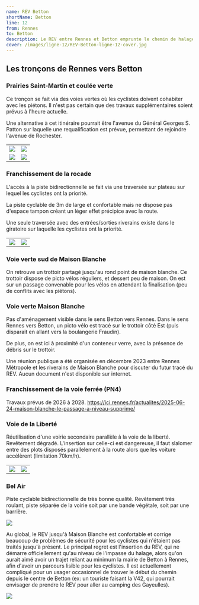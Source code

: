 ```yaml
---
name: REV Betton
shortName: Betton
line: 12
from: Rennes
to: Betton
description: Le REV entre Rennes et Betton emprunte le chemin de halage de l'Ille, puis la coulée verte et enfin une piste bidirectionnelle le long de la voie de la Liberté en passant par Maison Blanche.
cover: /images/ligne-12/REV-Betton-ligne-12-cover.jpg
---
```


## Les tronçons de Rennes vers Betton

### Prairies Saint-Martin et coulée verte

Ce tronçon se fait via des voies vertes où les cyclistes doivent cohabiter avec les piétons. Il n'est pas certain que des travaux supplémentaires soient prévus à l'heure actuelle. 

Une alternative à cet itinéraire pourrait être l'avenue du Général Georges S. Patton sur laquelle une requalification est prévue, permettant de rejoindre l'avenue de Rochester.

|  |  |
|----------|---|
| ![](/images/ligne-12/REV-Betton-ligne-12-prairie_st_martin.jpg) |  ![](/images/ligne-12/REV-Betton-ligne-12-lien_coulee_verte_prairie_st_martin.jpg) |
| ![](/images/ligne-12/REV-Betton-ligne-12-coulee_verte.jpg) | ![](/images/ligne-12/REV-Betton-ligne-12-coulee_verte2.jpg) |


### Franchissement de la rocade

L'accès à la piste bidirectionnelle se fait via une traversée sur plateau sur lequel les cyclistes ont la priorité. 

La piste cyclable de 3m de large et confortable mais ne dispose pas d'espace tampon créant un léger effet précipice avec la route.

Une seule traversée avec des entrées/sorties riverains existe dans le giratoire sur laquelle les cyclistes ont la priorité.

|  |  |
|----------|---|
| ![](/images/ligne-12/REV-Betton-ligne-12-patton.jpg) | ![](/images/ligne-12/REV-Betton-ligne-12-giratoire-rocade.jpg) |


### Voie verte sud de Maison Blanche

On retrouve un trottoir partagé jusqu'au rond point de maison blanche. Ce trottoir dispose de picto vélos réguliers, et dessert peu de maison. On est sur un passage convenable pour les vélos en attendant la finalisation (peu de conflits avec les piétons).

### Voie verte Maison Blanche

Pas d'aménagement visible dans le sens Betton vers Rennes. Dans le sens Rennes vers Betton, un picto vélo est tracé sur le trottoir côté Est (puis disparait en allant vers la boulangerie Fraudin).

De plus, on est ici à proximité d'un conteneur verre, avec la présence de débris sur le trottoir.

Une réunion publique a été organisée en décembre 2023 entre Rennes Métropole et les riverains de Maison Blanche pour discuter du futur tracé du REV. Aucun document n'est disponible sur internet.

### Franchissement de la voie ferrée (PN4)

Travaux prévus de 2026 à 2028. https://ici.rennes.fr/actualites/2025-06-24-maison-blanche-le-passage-a-niveau-supprime/

### Voie de la Liberté

Réutilisation d'une voirie secondaire parallèle à la voie de la liberté. Revêtement dégradé. L'insertion sur celle-ci est dangereuse, il faut slalomer entre des plots disposés parallelement à la route alors que les voiture accélèrent (limitation 70km/h).

|  |  |
|----------|---|
| ![](/images/ligne-12/REV-Betton-ligne-12-debut-voie-liberte.jpg) |  ![](/images/ligne-12/REV-Betton-ligne-12-insertion-voie-liberte.jpg) |

### Bel Air

Piste cyclable bidirectionnelle de très bonne qualité. Revêtement très roulant, piste séparée de la voirie soit par une bande végétale, soit par une barrière.

![](/images/ligne-12/REV-Betton-ligne-12-bel-air.jpg)

Au global, le REV jusqu'à Maison Blanche est confortable et corrige beaucoup de problèmes de sécurité pour les cyclistes qui n'étaient pas traités jusqu'à présent. Le principal regret est l'insertion du REV, qui ne démarre officiellement qu'au niveau de l'impasse du halage, alors qu'on aurait aimé avoir un trajet reliant au minimum la mairie de Betton à Rennes, afin d'avoir un parcours lisible pour les cyclistes. Il est actuellement compliqué pour un usager occasionnel de trouver le début du chemin depuis le centre de Betton (ex: un touriste faisant la V42, qui pourrait envisager de prendre le REV pour aller au camping des Gayeulles).

![](/images/ligne-12/REV-Betton-ligne-12-betton.jpg)
